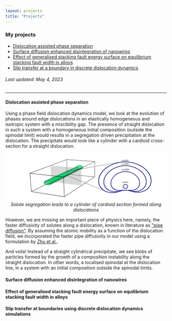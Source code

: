 ```yaml
---
layout: projects
title: "Projects"
---
```


### **My projects**

- [Dislocation assisted phase separation](#dislocation-assisted-phase-separation)
- [Surface diffusion enhanced disintegration of nanowires](#surface-diffusion-enhanced-disintegration-of-nanowires)
- [Effect of generalised stacking fault energy surface on equilibrium stacking fault width in alloys](#effect-of-generalised-stacking-fault-energy-surface-on-equilibrium-stacking-fault-width-in-alloys)
- [Slip transfer at a boundary in discrete dislocation dynamics](#)

###### Last updated: May 4, 2023
---

#### **Dislocation assisted phase separation**

Using a phase field dislocation dynamics model, we look at the evolution of phases around edge dislocations in an 
elastically homogeneous and isotropic system with a miscibility gap. The presence of straight dislocation 
in such a system with a homogeneous initial composition (outside the spinodal limit) would results in a segregation
driven precipitation at the dislocation. The precipitate would look like a cylinder with a cardioid cross-section 
for a straight dislocation.  

<p align="center">
  <img src="assets/img/dislocation-phase-separation/segregation.png">
 <em> Solute segregation leads to a cylinder of cardioid section formed along dislocations </em>
</p>

However, we are missing an important piece of physics here, namely, the faster diffusivity of solutes along a dislocation, 
known in literature as ["pipe diffusion"](https://www.sciencedirect.com/science/article/abs/pii/0001616064902202). By assuming the atomic mobility as a function of the dislocation field, 
we incorporated the faster pipe diffusivity in our model using a formulation 
by [Zhu et al.](https://journals.aps.org/pre/abstract/10.1103/PhysRevE.60.3564). 


And voila! 
Instead of a straight cylindrical precipitate, we see blobs of particles formed by the growth of a composition 
instability along the straight dislocation. In other words, a localised spinodal at the dislocation line, in a system 
with an initial composition outside the spinodal limits.  



#### **Surface diffusion enhanced disintegration of nanowires**


#### **Effect of generalised stacking fault energy surface on equilibrium stacking fault width in alloys**

#### **Slip transfer at boundaries using discrete dislocation dynamics simulations**